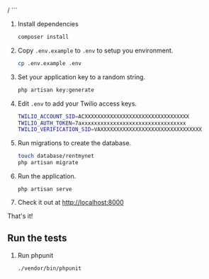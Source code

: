 


/
    ```
1. Install dependencies
    ```bash
    composer install
    ```
1. Copy `.env.example` to `.env` to setup you environment.
    ```bash
    cp .env.example .env
    ```

1. Set your application key to a random string.
    ```bash
    php artisan key:generate
    ```

1. Edit `.env` to add your Twilio access keys.
    ```bash
    TWILIO_ACCOUNT_SID=ACXXXXXXXXXXXXXXXXXXXXXXXXXXXXXXXXX
    TWILIO_AUTH_TOKEN=7axxxxxxxxxxxxxxxxxxxxxxxxxxxxxxxxx
    TWILIO_VERIFICATION_SID=VAXXXXXXXXXXXXXXXXXXXXXXXXXXXXXXXX
    ```

1. Run migrations to create the database.
    ```bash
    touch database/rentmynet
    php artisan migrate
    ```

1. Run the application.
    ```bach
    php artisan serve
    ```

1. Check it out at [http://localhost:8000](http://localhost:8000)


That's it!

## Run the tests

1. Run phpunit
   ```bash
   ./vendor/bin/phpunit
   ```


